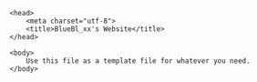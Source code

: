 <!DOCTYPE html>

<!--validator.w3.org-->
<!--https://jigsaw.w3.org/css-validator/-->

<!-- Name: -->
<!-- Assignment: -->
<!--Due Date: -->

<html lang = "en">
 
    <head>
        <meta charset="utf-8">
        <title>BlueBl_xx's Website</title>
    </head>

    <body>
        Use this file as a template file for whatever you need.
    </body>
</html>
